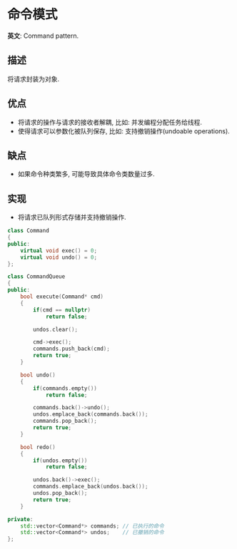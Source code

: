 # 命令模式

**英文**: Command pattern.  

## 描述
将请求封装为对象.

## 优点
- 将请求的操作与请求的接收者解耦, 比如: 并发编程分配任务给线程.
- 使得请求可以参数化被队列保存, 比如: 支持撤销操作(undoable operations).

## 缺点
- 如果命令种类繁多, 可能导致具体命令类数量过多.

## 实现
- 将请求已队列形式存储并支持撤销操作.
```cpp
class Command
{
public:
    virtual void exec() = 0;
    virtual void undo() = 0;
};

class CommandQueue
{
public:
    bool execute(Command* cmd)
    {
        if(cmd == nullptr)
            return false;

        undos.clear();

        cmd->exec();
        commands.push_back(cmd);
        return true;
    }

    bool undo()
    {
        if(commands.empty())
            return false;

        commands.back()->undo();
        undos.emplace_back(commands.back());
        commands.pop_back();
        return true;
    }

    bool redo()
    {
        if(undos.empty())
            return false;

        undos.back()->exec();
        commands.emplace_back(undos.back());
        undos.pop_back();
        return true;
    }

private:
    std::vector<Command*> commands; // 已执行的命令
    std::vector<Command*> undos;    // 已撤销的命令
};
```